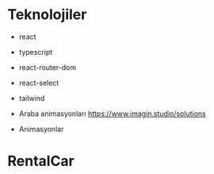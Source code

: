 # Teknolojiler
- react
- typescript
- react-router-dom
- react-select
- tailwind

- Araba animasyonları
https://www.imagin.studio/solutions
- Animasyonlar 
# RentalCar
